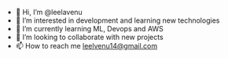 - 👋 Hi, I’m @leelavenu
- 👀 I’m interested in development and learning new technologies
- 🌱 I’m currently learning ML, Devops and AWS
- 💞️ I’m looking to collaborate with new projects
- 📫 How to reach me leelvenu14@gmail.com

<!---
leelavenu/leelavenu is a ✨ special ✨ repository because its `README.md` (this file) appears on your GitHub profile.
You can click the Preview link to take a look at your changes.
--->
